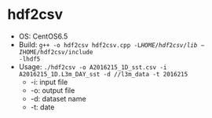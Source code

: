 # hdf2csv
* OS: CentOS6.5
* Build: <code>g++ -o hdf2csv hdf2csv.cpp -L$HOME/hdf2csv/lib -I$HOME/hdf2csv/include -lhdf5</code>
* Usage: <code>./hdf2csv -o A2016215_1D_sst.csv -i A2016215_1D.L3m_DAY_sst -d //l3m_data -t 2016215</code>
  * -i: input file
  * -o: output file
  * -d: dataset name
  * -t: date
